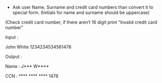 * Ask user Name, Surname and credit card numbers than convert it to special form. (Initials for name and surname should be uppercase)


(Check credit card number, if there aren’t 16 digit print “Invalid credit card number”

Input : 

John White 1234234534561478

Output : 

Name : J*** W****

CCN  : **** **** **** 1478


